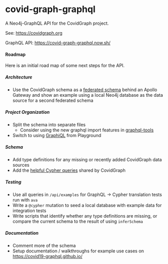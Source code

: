 # covid-graph-graphql
A Neo4j-GraphQL API for the CovidGraph project.

See: https://covidgraph.org

GraphQL API: https://covid-graph-graphql.now.sh/

#### Roadmap
Here is an initial road map of some next steps for the API.

##### Architecture
* Use the CovidGraph schema as a [federated schema](https://grandstack.io/docs/apollo-federation-gateway-with-neo4j) behind an Apollo Gateway and show an example using a local Neo4j database as the data source for a second federated schema

##### Project Organization
* Split the schema into separate files
  * Consider using the new graphql import features in [graphql-tools](https://the-guild.dev/blog/graphql-tools-v6)
* Switch to using [GraphiQL](https://github.com/graphql/graphiql/blob/master/packages/graphiql/README.md) from Playground

##### Schema
* Add type definitions for any missing or recently added CovidGraph data sources
* Add the [helpful Cypher queries](https://github.com/covidgraph/documentation/blob/master/helpful-queries.md) shared by CovidGraph

##### Testing
* Use all queries in `/api/examples` for GraphQL -> Cypher translation tests run with `ava`
* Write a `@cypher` mutation to seed a local database with example data for integration tests
* Write scripts that identify whether any type definitions are missing, or compare the current schema to the result of using `inferSchema`

##### Documentation
* Comment more of the schema
* Setup documentation / walkthroughs for example use cases on https://covid19-graphql.github.io/
